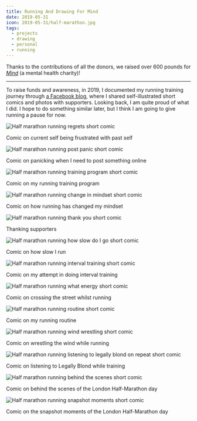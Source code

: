 ```yaml
---
title: Running And Drawing For Mind
date: 2019-05-31
icon: 2019-05-31/half-marathon.jpg
tags:
  - projects
  - drawing
  - personal
  - running
---
```


Thanks to the contributions of all the donors, we raised over 600 pounds for [_Mind_](https://www.mind.org.uk/) (a mental health charity)!

---

To raise funds and awareness, in 2019, I documented my running training journey through [a Facebook blog](https://www.facebook.com/gracerunningformind/), where I shared self-illustrated short comics and photos with supporters. Looking back, I am quite proud of what I did. I hope to do something similar later, but I think I am going to give running a pause for now.

![Half marathon running regrets short comic][1]

<figcaption>Comic on current self being frustrated with past self</figcaption>

![Half marathon running post panic short comic][2]

<figcaption>Comic on panicking when I need to post something online</figcaption>

![Half marathon running training program short comic][3]

<figcaption>Comic on my running training program</figcaption>

![Half marathon running change in mindset short comic][4]

<figcaption>Comic on how running has changed my mindset</figcaption>

![Half marathon running thank you short comic][5]

<figcaption>Thanking supporters</figcaption>

![Half marathon running how slow do I go short comic][6]

<figcaption>Comic on how slow I run</figcaption>

![Half marathon running interval training short comic][7]

<figcaption>Comic on my attempt in doing interval training</figcaption>

![Half marathon running what energy short comic][8]

<figcaption>Comic on crossing the street whilst running</figcaption>

![Half marathon running routine short comic][9]

<figcaption>Comic on my running routine</figcaption>

![Half marathon running wind wrestling short comic][10]

<figcaption>Comic on wrestling the wind while running</figcaption>

![Half marathon running listening to legally blond on repeat short comic][11]

<figcaption>Comic on listening to Legally Blond while training</figcaption>

![Half marathon running behind the scenes short comic][12]

<figcaption>Comic on behind the scenes of the London Half-Marathon day</figcaption>

![Half marathon running snapshot moments short comic][13]

<figcaption>Comic on the snapshot moments of the London Half-Marathon day</figcaption>

[1]: /assets/2019-05-31/regret-comic.jpg
[2]: /assets/2019-05-31/post_panic.jpg
[3]: /assets/2019-05-31/training_program.jpg
[4]: /assets/2019-05-31/mindset_change.jpg
[5]: /assets/2019-05-31/thank_you.jpg
[6]: /assets/2019-05-31/how_slow_i_run.png
[7]: /assets/2019-05-31/interval_training.png
[8]: /assets/2019-05-31/what_energy.png
[9]: /assets/2019-05-31/running_routine.jpg
[10]: /assets/2019-05-31/wind_wrestling.png
[11]: /assets/2019-05-31/legally_blond.jpg
[12]: /assets/2019-05-31/behind_the_scenes.png
[13]: /assets/2019-05-31/snap_shot_moments.png
